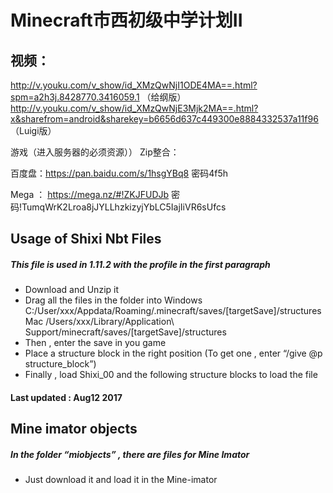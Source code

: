 # Minecraft市西初级中学计划II
## 视频：
http://v.youku.com/v_show/id_XMzQwNjI1ODE4MA==.html?spm=a2h3j.8428770.3416059.1 （给纲版）
http://v.youku.com/v_show/id_XMzQwNjE3Mjk2MA==.html?x&sharefrom=android&sharekey=b6656d637c449300e8884332537a11f96 （Luigi版）

游戏（进入服务器的必须资源））
Zip整合：

百度盘：https://pan.baidu.com/s/1hsgYBq8 密码4f5h

Mega ： https://mega.nz/#!ZKJFUDJb 密码!TumqWrK2Lroa8jJYLLhzkizyjYbLC5IajIiVR6sUfcs

## Usage of Shixi Nbt Files
##### This file is used in 1.11.2 with the profile in the first paragraph 
* Download and Unzip it 
* Drag all the files in the folder into
Windows  C:/User/xxx/Appdata/Roaming/.minecraft/saves/[targetSave]/structures 
Mac  /Users/xxx/Library/Application\ Support/minecraft/saves/[targetSave]/structures
* Then , enter the save in you game
* Place a structure block in the right position (To get one , enter “/give @p structure_block”)
* Finally , load Shixi_00 and the following structure blocks to load the file
#### Last updated : Aug12 2017
## Mine imator objects
##### In the folder “miobjects” , there are files for Mine Imator  
* Just download it and load it in the Mine-imator
